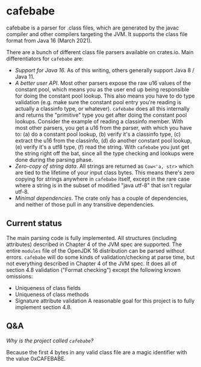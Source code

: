cafebabe
========

cafebabe is a parser for .class files, which are generated by the javac compiler and other compilers targeting the JVM.
It supports the class file format from Java 16 (March 2021).

There are a bunch of different class file parsers available on crates.io. Main differentiators for `cafebabe` are:
- *Support for Java 16.*
  As of this writing, others generally support Java 8 / Java 11.
- *A better user API*.
  Most other parsers expose the raw u16 values of the constant pool, which means you as the user end up being responsible for doing the constant pool lookup.
  This also means you have to do type validation (e.g. make sure the constant pool entry you're reading is actually a classinfo type, or whatever).
  `cafebabe` does all this internally and returns the "primitive" type you get after doing the constant pool lookups.
  Consider the example of reading a classinfo member.
  With most other parsers, you get a u16 from the parser, with which you have to:
  (a) do a constant pool lookup,
  (b) verify it's a classinfo type,
  (c) extract the u16 from the classinfo,
  (d) do another constant pool lookup,
  (e) verify it's a utf8 type,
  (f) read the string.
  With `cafebabe` you just get the string right off the bat, since all the type checking and lookups were done during the parsing phase.
- *Zero-copy of string data*.
  All strings are returned as `Cow<'a, str>` which are tied to the lifetime of your input class bytes.
  This means there's zero copying for strings anywhere in `cafebabe` itself, except in the rare case where a string is in the subset of modified "java utf-8" that isn't regular utf-8.
- *Minimal dependencies*.
  The crate only has a couple of dependencies, and neither of those pull in any transitive dependencies.

Current status
--------------
The main parsing code is fully implemented. All structures (including attributes) described in Chapter 4 of the JVM spec are supported.
The entire `modules` file of the OpenJDK 16 distribution can be parsed without errors.
`cafebabe` will do some kinds of validation/checking at parse time, but not everything described in Chapter 4 of the JVM spec.
It does all of section 4.8 validation ("Format checking") except the following known omissions:
- Uniqueness of class fields
- Uniqueness of class methods
- Signature attribute validation
A reasonable goal for this project is to fully implement section 4.8.

Q&A
---
*Why is the project called `cafebabe`?*

Because the first 4 bytes in any valid class file are a magic identifier with the value 0xCAFEBABE.
